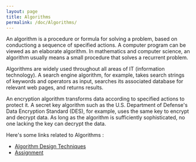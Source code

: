 ```yaml
---
layout: page
title: Algorithms
permalink: /doc/Algorithms/
---
```


 An algorithm is a procedure or formula for solving a problem, based on conductiong a sequence of specified actions. A computer program can be viewed as an elaborate algorithm. In mathematics and computer science, an algorithm usually means a small procedure that solves a recurrent problem.

 Algorithms are widely used throughout all areas of IT (information technology). A search engine algorithm, for example, takes search strings of keywords and operators as input, searches its associated database for relevant web pages, and returns results.

 An encryption algorithm transforms data according to specified actions to protect it. A secret key algorithm such as the U.S. Department of Defense's Data Encryption Standard (DES), for example, uses the same key to encrypt and decrypt data. As long as the algorithm is sufficiently sophisticated, no one lacking the key can decrypt the data.

Here's some links related to Algorithms :
- [Algorithm Design Techniques](https://github.com/shoaibrayeen/Algorithms/blob/master/readMe.md)
- [Assignment](https://github.com/shoaibrayeen/Course-Work/tree/master/Algorithms/Assignment) 
